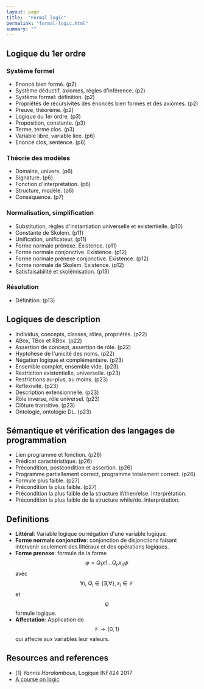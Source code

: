 ```yaml
---
layout: page
title:  "Formal logic"
permalink: "formal-logic.html"
summary: ""
---
```


## Logique du 1er ordre
### Système formel
* Enoncé bien formé. (p2)
* Système déductif, axiomes, règles d'inférence. (p2)
* Système formel: définition. (p2)
* Propriétés de récursivités des énoncés bien formés et des axiomes. (p2)
* Preuve, théorème. (p2)
* Logique du 1er ordre. (p3)
* Proposition, constante. (p3)
* Terme, terme clos. (p3)
* Variable libre, variable liée. (p6)
* Enoncé clos, sentence. (p6)


### Théorie des modèles
* Domaine, univers. (p6)
* Signature. (p6)
* Fonction d'interprétation. (p6)
* Structure, modèle. (p6)
* Conséquence. (p7)

### Normalisation, simplification
* Substitution, règles d'instantiation universelle et existentielle. (p10)
* Constante de Skolem. (p11)
* Unification, unificateur. (p11)
* Forme normale prénexe. Existence. (p11)
* Forme normale conjonctive. Existence. (p12)
* Forme normale prénexe conjonctive. Existence. (p12)
* Forme normale de Skolem. Existence. (p12)
* Satisfaisabilité et skolémisation. (p13)

### Résolution
* Définition. (p13)


## Logiques de description
* Individus, concepts, classes, rôles, propriétés. (p22)
* ABox, TBox et RBox. (p22)
* Assertion de concept, assertion de rôle. (p22)
* Hyptohèse de l'unicité des noms. (p22)
* Négation logique et complémentaire. (p23)
* Ensemble complet, ensemble vide. (p23)
* Restriction existentielle, universelle. (p23)
* Restrictions au-plus, au moins. (p23)
* Reflexivité. (p23)
* Description extensionnelle. (p23)
* Rôle inverse, rôle universel. (p23)
* Clôture transitive. (p23)
* Ontologie, ontologie DL. (p23)

## Sémantique et vérification des langages de programmation
* Lien programme et fonction. (p26)
* Prédicat caractéristique. (p26)
* Précondition, postcondition et assertion. (p26)
* Programme partiellement correct, programme totalement correct. (p26)
* Formule plus faible. (p27)
* Précondition la plus faible. (p27)
* Précondition la plus faible de la structure if/then/else. Interprétation.
* Précondition la plus faible de la structure while/do. Interprétation.


## Definitions
* **Littéral**: Variable logique ou négation d'une variable logique.
* **Forme normale conjonctive**: conjonction de disjonctions faisant intervenir seulement des littéraux et des opérations logiques.
* **Forme prenexe**: formule de la forme $$\varphi = Q_1x1 ... Q_nx_n \psi$$ avec $$\forall i, \; Q_i \in \{\exists, \forall \}, x_i \in \mathcal{V}$$ et $$\psi$$ formule logique.
* **Affectation**: Application de $$\mathcal{V} \to \{0,1\}$$ qui affecte aux variables leur valeurs.


## Resources and references
* [1] *Yannis Haralambous*, Logique INF424 2017
* [A course on logic](https://m.logic-text.eu/index.html)